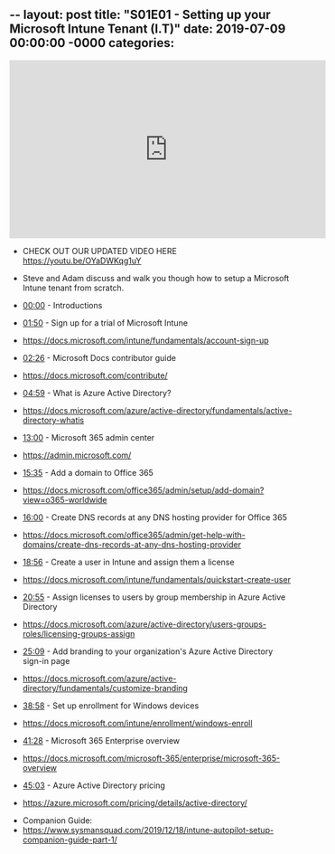 --
layout: post
title: "S01E01 - Setting up your Microsoft Intune Tenant (I.T)"
date: 2019-07-09 00:00:00 -0000
categories:
---

<iframe loading="lazy" width="560" height="315" src="https://www.youtube.com/embed/OkeUN-tdfqs" title="YouTube video player" frameborder="0" allow="accelerometer; autoplay; clipboard-write; encrypted-media; gyroscope; picture-in-picture" allowfullscreen></iframe>

 * CHECK OUT OUR UPDATED VIDEO HERE https://youtu.be/OYaDWKqg1uY

 * Steve and Adam discuss and walk you though how to setup a Microsoft Intune tenant from scratch.

 * [00:00](https://www.youtube.com/watch?v=OkeUN-tdfqs&t=0s) - Introductions
 * [01:50](https://www.youtube.com/watch?v=OkeUN-tdfqs&t=110s) - Sign up for a trial of Microsoft Intune
- https://docs.microsoft.com/intune/fundamentals/account-sign-up
 * [02:26](https://www.youtube.com/watch?v=OkeUN-tdfqs&t=146s) - Microsoft Docs contributor guide
- https://docs.microsoft.com/contribute/
 * [04:59](https://www.youtube.com/watch?v=OkeUN-tdfqs&t=299s) - What is Azure Active Directory?
- https://docs.microsoft.com/azure/active-directory/fundamentals/active-directory-whatis
 * [13:00](https://www.youtube.com/watch?v=OkeUN-tdfqs&t=780s) - Microsoft 365 admin center
- https://admin.microsoft.com/
 * [15:35](https://www.youtube.com/watch?v=OkeUN-tdfqs&t=935s) - Add a domain to Office 365
- https://docs.microsoft.com/office365/admin/setup/add-domain?view=o365-worldwide
 * [16:00](https://www.youtube.com/watch?v=OkeUN-tdfqs&t=960s) - Create DNS records at any DNS hosting provider for Office 365
- https://docs.microsoft.com/office365/admin/get-help-with-domains/create-dns-records-at-any-dns-hosting-provider
 * [18:56](https://www.youtube.com/watch?v=OkeUN-tdfqs&t=1136s) - Create a user in Intune and assign them a license
- https://docs.microsoft.com/intune/fundamentals/quickstart-create-user
 * [20:55](https://www.youtube.com/watch?v=OkeUN-tdfqs&t=1255s) - Assign licenses to users by group membership in Azure Active Directory
- https://docs.microsoft.com/azure/active-directory/users-groups-roles/licensing-groups-assign
 * [25:09](https://www.youtube.com/watch?v=OkeUN-tdfqs&t=1509s) - Add branding to your organization's Azure Active Directory sign-in page
- https://docs.microsoft.com/azure/active-directory/fundamentals/customize-branding
 * [38:58](https://www.youtube.com/watch?v=OkeUN-tdfqs&t=2338s) - Set up enrollment for Windows devices
- https://docs.microsoft.com/intune/enrollment/windows-enroll
 * [41:28](https://www.youtube.com/watch?v=OkeUN-tdfqs&t=2488s) - Microsoft 365 Enterprise overview
- https://docs.microsoft.com/microsoft-365/enterprise/microsoft-365-overview
 * [45:03](https://www.youtube.com/watch?v=OkeUN-tdfqs&t=2703s) - Azure Active Directory pricing
- https://azure.microsoft.com/pricing/details/active-directory/

 * Companion Guide:
 * https://www.sysmansquad.com/2019/12/18/intune-autopilot-setup-companion-guide-part-1/


